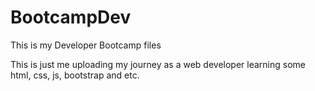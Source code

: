 # BootcampDev
This is my Developer Bootcamp files

This is just me uploading my journey as a web developer 
learning some html, css, js, bootstrap and etc.
